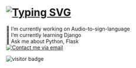 # [![Typing SVG](https://readme-typing-svg.demolab.com/?lines=Hi+👋+There;I'm+Deepesh+Ahuja)](https://git.io/typing-svg)<br>
🔭 I’m currently working on Audio-to-sign-language<br>🌱 I’m currently learning Django<br>💬 Ask me about Python, Flask<br>[![Contact me via email](https://img.shields.io/badge/Contact%20Me-DeepeshAhuja-blue.svg)](mailto:DeepeshAhuja@gmail.com)


![visitor badge](https://visitor-badge.laobi.icu/badge?page_id=DeepeshAhuja.visitor-badge)
